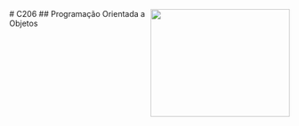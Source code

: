 <img align="right" width="250" height="194" src="https://logospng.org/download/java/logo-java-512.png">
# C206 
## Programação Orientada a Objetos